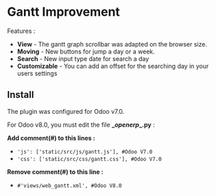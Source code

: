 # Gantt Improvement

Features :
* **View** - The gantt graph scrollbar was adapted on the browser size.
* **Moving** - New buttons for jump a day or a week.
* **Search** - New input type date for search a day
* **Customizable** - You can add an offset for the searching day in your users settings


## Install
The plugin was configured for Odoo v7.0.

For Odoo v8.0, you must edit the file **\__openerp__.py** :

**Add comment(#) to this lines :**
* `'js': ['static/src/js/gantt.js'], #Odoo V7.0`
* `'css': ['static/src/css/gantt.css'], #Odoo V7.0`

**Remove comment(#) to this line :**
* `#'views/web_gantt.xml', #Odoo V8.0`
